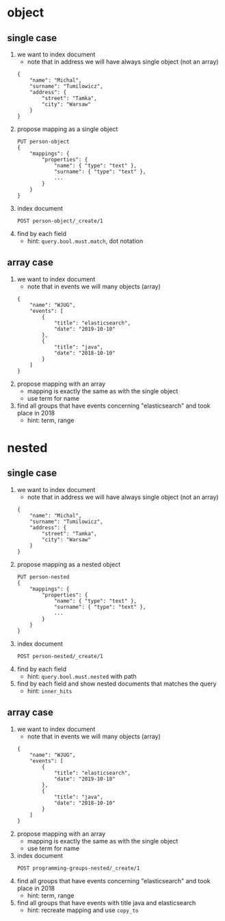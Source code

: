 # object
## single case
1. we want to index document
    * note that in address we will have always single object (not an array)
    ```
    {
        "name": "Michal",
        "surname": "Tumilowicz",
        "address": {
            "street": "Tamka",
            "city": "Warsaw"
        }
    }   
    ```
1. propose mapping as a single object
    ```
    PUT person-object
    {
        "mappings": {
            "properties": {
                "name": { "type": "text" },
                "surname": { "type": "text" },
                ...
            }
        }
    }
    ```
1. index document
    ```
    POST person-object/_create/1
    ```
1. find by each field
    * hint: `query.bool.must.match`, dot notation
    
## array case
1. we want to index document
    * note that in events we will many objects (array)
    ```
    {
        "name": "WJUG",
        "events": [
            {
                "title": "elasticsearch",
                "date": "2019-10-10"
            },
            {
                "title": "java",
                "date": "2018-10-10"
            }
        ]
    }
    ```
1. propose mapping with an array
    * mapping is exactly the same as with the single object
    * use term for name
1. find all groups that have events concerning "elasticsearch" and took place in 2018
    * hint: term, range
# nested
## single case
1. we want to index document
    * note that in address we will have always single object (not an array)
    ```
    {
        "name": "Michal",
        "surname": "Tumilowicz",
        "address": {
            "street": "Tamka",
            "city": "Warsaw"
        }
    }
   ```
1. propose mapping as a nested object
    ```
    PUT person-nested
    {
        "mappings": {
            "properties": { 
                "name": { "type": "text" },
                "surname": { "type": "text" },
                ...
            }
        }
    }
    ```
1. index document
    ```
    POST person-nested/_create/1
    ```
1. find by each field
    * hint: `query.bool.must.nested` with path
1. find by each field and show nested documents that matches the query
    * hint: `inner_hits`
## array case
1. we want to index document
    * note that in events we will many objects (array)
    ```
    {
        "name": "WJUG",
        "events": [
            {
                "title": "elasticsearch",
                "date": "2019-10-10"
            },
            {
                "title": "java",
                "date": "2018-10-10"
            }
        ]
    }
    ```
1. propose mapping with an array
    * mapping is exactly the same as with the single object
    * use term for name
1. index document
    ```
    POST programming-groups-nested/_create/1   
    ```
1. find all groups that have events concerning "elasticsearch" and took place in 2018
    * hint: term, range
1. find all groups that have events with title java and elasticsearch
    * hint: recreate mapping and use `copy_to`